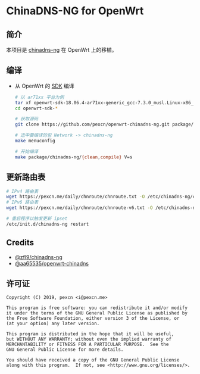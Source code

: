 # ChinaDNS-NG for OpenWrt

## 简介

本项目是 [chinadns-ng][UPSTREAM_PROJECT] 在 OpenWrt 上的移植。

## 编译

- 从 OpenWrt 的 [SDK][OPENWRT_SDK] 编译

    ```bash
    # 以 ar71xx 平台为例
    tar xf openwrt-sdk-18.06.4-ar71xx-generic_gcc-7.3.0_musl.Linux-x86_64.tar.xz
    cd openwrt-sdk-*
    
    # 获取源码
    git clone https://github.com/pexcn/openwrt-chinadns-ng.git package/chinadns-ng
    
    # 选中要编译的包 Network -> chinadns-ng
    make menuconfig
    
    # 开始编译
    make package/chinadns-ng/{clean,compile} V=s
    ```

## 更新路由表

```bash
# IPv4 路由表
wget https://pexcn.me/daily/chnroute/chnroute.txt -O /etc/chinadns-ng/chnroute.txt
# IPv6 路由表
wget https://pexcn.me/daily/chnroute/chnroute-v6.txt -O /etc/chinadns-ng/chnroute6.txt

# 重启程序以触发更新 ipset
/etc/init.d/chinadns-ng restart
```

## Credits

- [@zfl9/chinadns-ng](https://github.com/zfl9/chinadns-ng)
- [@aa65535/openwrt-chinadns](https://github.com/aa65535/openwrt-chinadns)

## 许可证

```
Copyright (C) 2019, pexcn <i@pexcn.me>

This program is free software: you can redistribute it and/or modify
it under the terms of the GNU General Public License as published by
the Free Software Foundation, either version 3 of the License, or
(at your option) any later version.

This program is distributed in the hope that it will be useful,
but WITHOUT ANY WARRANTY; without even the implied warranty of
MERCHANTABILITY or FITNESS FOR A PARTICULAR PURPOSE.  See the
GNU General Public License for more details.

You should have received a copy of the GNU General Public License
along with this program.  If not, see <http://www.gnu.org/licenses/>.
```

[UPSTREAM_PROJECT]: https://github.com/zfl9/chinadns-ng
[OPENWRT_SDK]: https://openwrt.org/docs/guide-developer/obtain.firmware.sdk
